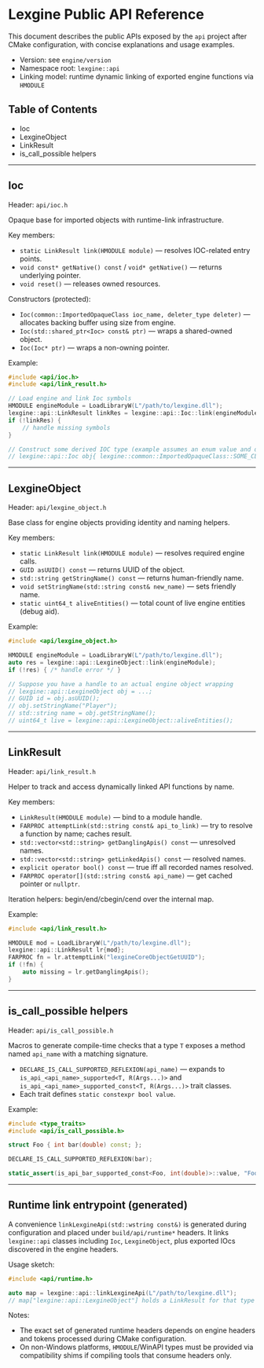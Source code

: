 # Lexgine Public API Reference

This document describes the public APIs exposed by the `api` project after CMake configuration, with concise explanations and usage examples.

- Version: see `engine/version`
- Namespace root: `lexgine::api`
- Linking model: runtime dynamic linking of exported engine functions via `HMODULE`

## Table of Contents
- Ioc
- LexgineObject
- LinkResult
- is_call_possible helpers

---

## Ioc
Header: `api/ioc.h`

Opaque base for imported objects with runtime-link infrastructure.

Key members:
- `static LinkResult link(HMODULE module)` — resolves IOC-related entry points.
- `void const* getNative() const` / `void* getNative()` — returns underlying pointer.
- `void reset()` — releases owned resources.

Constructors (protected):
- `Ioc(common::ImportedOpaqueClass ioc_name, deleter_type deleter)` — allocates backing buffer using size from engine.
- `Ioc(std::shared_ptr<Ioc> const& ptr)` — wraps a shared-owned object.
- `Ioc(Ioc* ptr)` — wraps a non-owning pointer.

Example:
```cpp
#include <api/ioc.h>
#include <api/link_result.h>

// Load engine and link Ioc symbols
HMODULE engineModule = LoadLibraryW(L"/path/to/lexgine.dll");
lexgine::api::LinkResult linkRes = lexgine::api::Ioc::link(engineModule);
if (!linkRes) {
    // handle missing symbols
}

// Construct some derived IOC type (example assumes an enum value and deleter are known)
// lexgine::api::Ioc obj{ lexgine::common::ImportedOpaqueClass::SOME_CLASS, &some_deleter };
```

---

## LexgineObject
Header: `api/lexgine_object.h`

Base class for engine objects providing identity and naming helpers.

Key members:
- `static LinkResult link(HMODULE module)` — resolves required engine calls.
- `GUID asUUID() const` — returns UUID of the object.
- `std::string getStringName() const` — returns human-friendly name.
- `void setStringName(std::string const& new_name)` — sets friendly name.
- `static uint64_t aliveEntities()` — total count of live engine entities (debug aid).

Example:
```cpp
#include <api/lexgine_object.h>

HMODULE engineModule = LoadLibraryW(L"/path/to/lexgine.dll");
auto res = lexgine::api::LexgineObject::link(engineModule);
if (!res) { /* handle error */ }

// Suppose you have a handle to an actual engine object wrapping
// lexgine::api::LexgineObject obj = ...;
// GUID id = obj.asUUID();
// obj.setStringName("Player");
// std::string name = obj.getStringName();
// uint64_t live = lexgine::api::LexgineObject::aliveEntities();
```

---

## LinkResult
Header: `api/link_result.h`

Helper to track and access dynamically linked API functions by name.

Key members:
- `LinkResult(HMODULE module)` — bind to a module handle.
- `FARPROC attemptLink(std::string const& api_to_link)` — try to resolve a function by name; caches result.
- `std::vector<std::string> getDanglingApis() const` — unresolved names.
- `std::vector<std::string> getLinkedApis() const` — resolved names.
- `explicit operator bool() const` — true iff all recorded names resolved.
- `FARPROC operator[](std::string const& api_name)` — get cached pointer or `nullptr`.

Iteration helpers: begin/end/cbegin/cend over the internal map.

Example:
```cpp
#include <api/link_result.h>

HMODULE mod = LoadLibraryW(L"/path/to/lexgine.dll");
lexgine::api::LinkResult lr{mod};
FARPROC fn = lr.attemptLink("lexgineCoreObjectGetUUID");
if (!fn) {
    auto missing = lr.getDanglingApis();
}
```

---

## is_call_possible helpers
Header: `api/is_call_possible.h`

Macros to generate compile-time checks that a type `T` exposes a method named `api_name` with a matching signature.

- `DECLARE_IS_CALL_SUPPORTED_REFLEXION(api_name)` — expands to `is_api_<api_name>_supported<T, R(Args...)>` and
  `is_api_<api_name>_supported_const<T, R(Args...)>` trait classes.
- Each trait defines `static constexpr bool value`.

Example:
```cpp
#include <type_traits>
#include <api/is_call_possible.h>

struct Foo { int bar(double) const; };

DECLARE_IS_CALL_SUPPORTED_REFLEXION(bar);

static_assert(is_api_bar_supported_const<Foo, int(double)>::value, "Foo::bar not found");
```

---

## Runtime link entrypoint (generated)
A convenience `linkLexgineApi(std::wstring const&)` is generated during configuration and placed under `build/api/runtime*` headers.
It links `lexgine::api` classes including `Ioc`, `LexgineObject`, plus exported IOcs discovered in the engine headers.

Usage sketch:
```cpp
#include <api/runtime.h>

auto map = lexgine::api::linkLexgineApi(L"/path/to/lexgine.dll");
// map["lexgine::api::LexgineObject"] holds a LinkResult for that type
```

Notes:
- The exact set of generated runtime headers depends on engine headers and tokens processed during CMake configuration.
- On non-Windows platforms, `HMODULE`/WinAPI types must be provided via compatibility shims if compiling tools that consume headers only.
